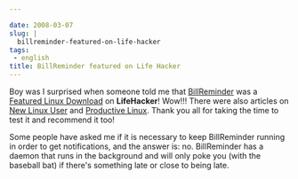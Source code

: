 ```yaml
---

date: 2008-03-07
slug: |
  billreminder-featured-on-life-hacker
tags:
 - english
title: BillReminder featured on Life Hacker
---
```


Boy was I surprised when someone told me that
[BillReminder](http://billreminder.gnulinuxbrasil.org) was a [Featured
Linux
Download](http://lifehacker.com/364033/keep-better-tabs-on-bills-with-billreminder)
on **LifeHacker**! Wow!!! There were also articles on [New Linux
User](http://www.newlinuxuser.com/remember-to-pay-your-bills-with-billreminder/)
and [Productive
Linux](http://productivelinux.com/2008/03/05/stay-on-top-of-bills-with-billreminder/).
Thank you all for taking the time to test it and recommend it too!

Some people have asked me if it is necessary to keep BillReminder
running in order to get notifications, and the answer is: no.
BillReminder has a daemon that runs in the background and will only poke
you (with the baseball bat) if there's something late or close to being
late.
